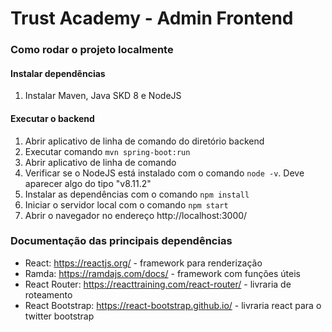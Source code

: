 # Trust Academy - Admin Frontend

### Como rodar o projeto localmente

#### Instalar dependências

1. Instalar Maven, Java SKD 8 e NodeJS

#### Executar o backend

1. Abrir aplicativo de linha de comando do diretório backend
2. Executar comando `mvn spring-boot:run`
3. Abrir aplicativo de linha de comando
3. Verificar se o NodeJS está instalado com o comando `node -v`. Deve aparecer algo do tipo "v8.11.2"
4. Instalar as dependências com o comando `npm install`
5. Iniciar o servidor local com o comando `npm start`
6. Abrir o navegador no endereço http://localhost:3000/

### Documentação das principais dependências

- React: https://reactjs.org/ - framework para renderização
- Ramda: https://ramdajs.com/docs/ - framework com funções úteis
- React Router: https://reacttraining.com/react-router/ - livraria de roteamento
- React Bootstrap: https://react-bootstrap.github.io/ - livraria react para o twitter bootstrap
